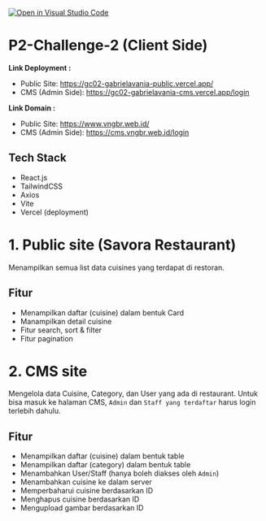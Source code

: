 [![Open in Visual Studio Code](https://classroom.github.com/assets/open-in-vscode-2e0aaae1b6195c2367325f4f02e2d04e9abb55f0b24a779b69b11b9e10269abc.svg)](https://classroom.github.com/online_ide?assignment_repo_id=19799081&assignment_repo_type=AssignmentRepo)

# P2-Challenge-2 (Client Side)

**Link Deployment :**

- Public Site: https://gc02-gabrielavania-public.vercel.app/
- CMS (Admin Side): https://gc02-gabrielavania-cms.vercel.app/login

**Link Domain :**

- Public Site: https://www.vngbr.web.id/
- CMS (Admin Side): https://cms.vngbr.web.id/login

## Tech Stack

- React.js
- TailwindCSS
- Axios
- Vite
- Vercel (deployment)

# 1. Public site (Savora Restaurant)

Menampilkan semua list data cuisines yang terdapat di restoran.

## Fitur

- Menampilkan daftar (cuisine) dalam bentuk Card
- Manampilkan detail cuisine
- Fitur search, sort & filter
- Fitur pagination

# 2. CMS site

Mengelola data Cuisine, Category, dan User yang ada di restaurant. Untuk bisa masuk ke halaman CMS, `Admin` dan `Staff yang terdaftar` harus login terlebih dahulu.

## Fitur

- Menampilkan daftar (cuisine) dalam bentuk table
- Menampilkan daftar (category) dalam bentuk table
- Menambahkan User/Staff (hanya boleh diakses oleh `Admin`)
- Menambahkan cuisine ke dalam server
- Memperbaharui cuisine berdasarkan ID
- Menghapus cuisine berdasarkan ID
- Mengupload gambar berdasarkan ID
